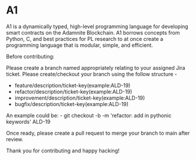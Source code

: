 # A1
A1 is a dynamically typed, high-level programming language for developing smart contracts on the Adamnite Blockchain. A1 borrows concepts from Python, C, and best practices for PL research to at once create a programming language that is modular, simple, and efficient. 

Before contributing:

Please create a branch named appropriately relating to your assigned Jira ticket. Please create/checkout your branch using the follow structure -  

- feature/description/ticket-key(example:ALD-19)
- refactor/description/ticket-key(example:ALD-19)
- improvement/description/ticket-key(example:ALD-19)
- bugfix/description/ticket-key(example:ALD-19)

An example could be: 
    - git checkout -b -m 'refactor: add in pythonic keywords' ALD-19

Once ready, please create a pull request to merge your branch to main after review. 

Thank you for contributing and happy hacking!


